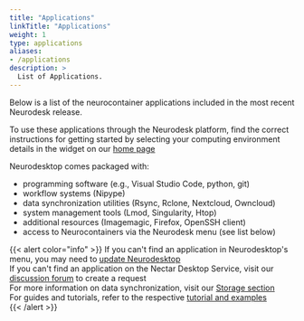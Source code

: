 ```yaml
---
title: "Applications"
linkTitle: "Applications"
weight: 1
type: applications
aliases:
- /applications
description: >
  List of Applications. 
---
```

Below is a list of the neurocontainer applications included in the most recent Neurodesk release. 

To use these applications through the Neurodesk platform, find the correct instructions for getting started by selecting your computing environment details in the widget on our [home page](https://neurodesk.org#startup)

Neurodesktop comes packaged with:
- programming software (e.g., Visual Studio Code, python, git)
- workflow systems (Nipype)
- data synchronization utilities (Rsync, Rclone, Nextcloud, Owncloud)
- system management tools (Lmod, Singularity, Htop)
- additional resources (Imagemagic, Firefox, OpenSSH client)
- access to Neurocontainers via the Neurodesk menu (see list below)

{{< alert color="info" >}}
If you can't find an application in Neurodesktop's menu, you may need to [update Neurodesktop](/docs/getting-started/neurodesktop)<br>
If you can't find an application on the Nectar Desktop Service, visit our [discussion forum](https://github.com/orgs/NeuroDesk/discussions) to create a request<br>
For more information on data synchronization, visit our [Storage section](/docs/getting-started/neurodesktop/storage)<br>
For guides and tutorials, refer to the respective [tutorial and examples](https://www.neurodesk.org/tutorials-examples/)<br>
{{< /alert >}}
